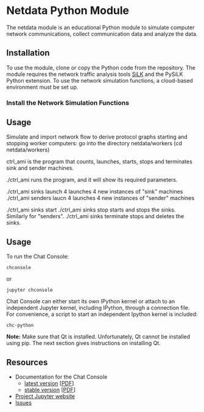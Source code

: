 # Netdata Python Module

The netdata module is an educational Python module to simulate computer network communications,
collect communication data and analyze the data.

## Installation

To use the module, clone or copy the Python code from the repository. The module requires the network traffic analysis tools
[SiLK](https://tools.netsa.cert.org/silk/index.html) and the PySiLK Python extension.
To use the network simulation functions,
a cloud-based environment must be set up. 

### Install the Network Simulation Functions

## Usage

Simulate and import network flow to derive protocol graphs
starting and stopping worker computers:
go into the directory netdata/workers
(cd netdata/workers)

ctrl_ami is the program that counts, launches, starts, stops and terminates
sink and sender machines.

./ctrl_ami runs the program, and it will show its required parameters.

./ctrl_ami sinks launch 4
launches 4 new instances of "sink" machines
./ctrl_ami senders laucn 4
launches 4 new instances of "sender" machines

./ctrl_ami sinks start
./ctrl_ami sinks stop
starts and stops the sinks. Similarly for "senders".
./ctrl_ami sinks terminate
stops and deletes the sinks.

## Usage
To run the Chat Console:

    chconsole

or

    jupyter chconsole

Chat Console can either start its own IPython kernel or
attach to an independent Jupyter kernel, including
 IPython, through a connection file.
For convenience, a script to start an
independent Ipython kernel is included:

    chc-python

**Note:** Make sure that Qt is installed. Unfortunately, Qt cannot be
installed using pip. The next section gives instructions on installing Qt.

## Resources
- Documentation for the Chat Console
  * [latest version](http://chconsole.readthedocs.org/en/latest/)
  [[PDF](https://media.readthedocs.org/pdf/chconsole/latest/chconsole.pdf)]
  * [stable version](http://chconsole.readthedocs.org/en/stable/)
  [[PDF](https://media.readthedocs.org/pdf/chconsole/stable/chconsole.pdf)]
- [Project Jupyter website](https://jupyter.org)
- [Issues](https://github.com/jupyter/chconsole/issues)
